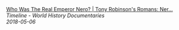 <!--2024-07-21 00:18:13-->
<div class="yb">
  <a class="nodecor" href="/posts.html?istoriya/who_was_the_real_emperor_nero_tony_robinsons_romans_nero_timeline">
    <img class="preview" data-videoid="tJE9Ov8LczM" src="https://i.ytimg.com/vi/tJE9Ov8LczM/hqdefault.jpg" align="middle" alt="">
  </a>
  <div class="inlbl text">
    <a class="nodecor" href="/posts.html?istoriya/who_was_the_real_emperor_nero_tony_robinsons_romans_nero_timeline">Who Was The Real Emperor Nero? | Tony Robinson's Romans: Ner...</a><br>
    <i class="smaller2">Timeline - World History Documentaries</i><br>
    <i class="smaller3">2018-05-06</i>
  </div>
</div>
